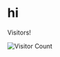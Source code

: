# hi
<!-- Visitor Counter --->
Visitors!

![Visitor Count](https://profile-counter.glitch.me/boredsherbet/count.svg)
